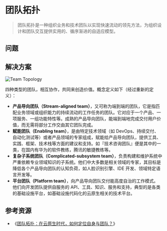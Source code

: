 # 团队拓扑

> 团队拓扑是一种组织业务和技术团队以实现快速流动的领先方法，为组织设计和团队交互提供实用的、循序渐进的自适应模型。

## 问题

## 解决方案

![Team Topology](https://dts.plus/cloud-dev-define-develeoper/team-topologies.png)

四种类型的团队，相互协作，共同来创造价值。概念定义如下（经过重新的定义）：

*   **产品导向团队（Stream-aligned team）**，又可称为端到端的团队，它是指匹配业务领域或组织能力的持续流动的工作任务的团队。它对应于一个产品、一项服务、一组功能特性等。成熟的产品导向团队，能端到端地完成交付用户价值，而无需将部分工作交由其它团队完成。
*   **赋能团队（Enabling team）**，是由特定技术领域（如 DevOps、持续交付、自动化测试等）或者产品领域的专家组成，赋能给产品导向团队，提供工具、实践、框架、技术栈等方面的建议和支持。如『技术咨询团队』便是其中的一类，在国内有华为的软件教练，腾讯的敏捷教练等。
*   **复杂子系统团队（Complicated-subsystem team）**，负责构建和维护系统中严重依赖专业领域知识的子系统。他们中大多数是相关领域的专家，其目标是降低各个产品导向团队的认知负荷，如人脸识别引擎、IDE 开发、领域特定语言开发等。
*   **平台团队（Platform team）**，向产品导向团队交付能高度自治的工作模式。他们向开发团队提供自服务的 API、工具、知识、服务和支持，典型的是各类的基础设施平台，如基础设施代码化的云原生相关的技术平台。


## 参考资源

- 《[团队拓扑：在云原生时代，如何定位自身与团队？](https://www.phodal.com/blog/cloud-dev-define-develeoper/)》